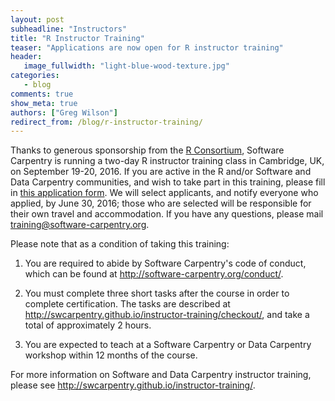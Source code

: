 ```yaml
---
layout: post
subheadline: "Instructors"
title: "R Instructor Training"
teaser: "Applications are now open for R instructor training"
header:
   image_fullwidth: "light-blue-wood-texture.jpg"
categories:
   - blog
comments: true
show_meta: true
authors: ["Greg Wilson"]
redirect_from: /blog/r-instructor-training/
---
```

Thanks to generous sponsorship from the [R Consortium](https://www.r-consortium.org/),
Software Carpentry is running a two-day R instructor training class
in Cambridge, UK, on September 19-20, 2016.
If you are active in the R and/or Software and Data Carpentry communities,
and wish to take part in this training,
please fill in [this application form](https://docs.google.com/forms/d/1py7-vm6ZGHKZD_lixAlaAeQnWk9llEnK5sOEydI2Ipc/viewform).
We will select applicants, and notify everyone who applied, by June 30, 2016;
those who are selected will be responsible for their own travel and accommodation.
If you have any questions, please mail [training@software-carpentry.org](mailto:training@software-carpentry.org).

Please note that as a condition of taking this training:

1.  You are required to abide by Software Carpentry's code of conduct,
    which can be found at <http://software-carpentry.org/conduct/>.

2.  You must complete three short tasks after the course in order to complete certification.
    The tasks are described at <http://swcarpentry.github.io/instructor-training/checkout/>,
    and take a total of approximately 2 hours.

3.  You are expected to teach at a Software Carpentry or Data Carpentry workshop
    within 12 months of the course.

For more information on Software and Data Carpentry instructor training,
please see <http://swcarpentry.github.io/instructor-training/>.
